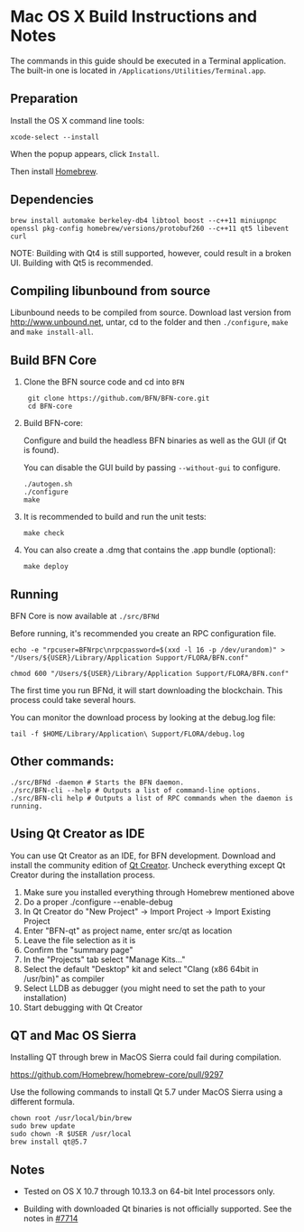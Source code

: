 Mac OS X Build Instructions and Notes
====================================
The commands in this guide should be executed in a Terminal application.
The built-in one is located in `/Applications/Utilities/Terminal.app`.

Preparation
-----------
Install the OS X command line tools:

`xcode-select --install`

When the popup appears, click `Install`.

Then install [Homebrew](http://brew.sh).

Dependencies
----------------------

    brew install automake berkeley-db4 libtool boost --c++11 miniupnpc openssl pkg-config homebrew/versions/protobuf260 --c++11 qt5 libevent curl

NOTE: Building with Qt4 is still supported, however, could result in a broken UI. Building with Qt5 is recommended.

Compiling libunbound from source
----------------------

Libunbound needs to be compiled from source. Download last version from http://www.unbound.net, untar, cd to the folder and then `./configure`, `make` and `make install-all`.

Build BFN Core
------------------------

1. Clone the BFN source code and cd into `BFN`

        git clone https://github.com/BFN/BFN-core.git
        cd BFN-core

2.  Build BFN-core:

    Configure and build the headless BFN binaries as well as the GUI (if Qt is found).

    You can disable the GUI build by passing `--without-gui` to configure.

        ./autogen.sh
        ./configure
        make

3.  It is recommended to build and run the unit tests:

        make check

4.  You can also create a .dmg that contains the .app bundle (optional):

        make deploy

Running
-------

BFN Core is now available at `./src/BFNd`

Before running, it's recommended you create an RPC configuration file.

    echo -e "rpcuser=BFNrpc\nrpcpassword=$(xxd -l 16 -p /dev/urandom)" > "/Users/${USER}/Library/Application Support/FLORA/BFN.conf"

    chmod 600 "/Users/${USER}/Library/Application Support/FLORA/BFN.conf"

The first time you run BFNd, it will start downloading the blockchain. This process could take several hours.

You can monitor the download process by looking at the debug.log file:

    tail -f $HOME/Library/Application\ Support/FLORA/debug.log

Other commands:
-------

    ./src/BFNd -daemon # Starts the BFN daemon.
    ./src/BFN-cli --help # Outputs a list of command-line options.
    ./src/BFN-cli help # Outputs a list of RPC commands when the daemon is running.

Using Qt Creator as IDE
------------------------
You can use Qt Creator as an IDE, for BFN development.
Download and install the community edition of [Qt Creator](https://www.qt.io/download/).
Uncheck everything except Qt Creator during the installation process.

1. Make sure you installed everything through Homebrew mentioned above
2. Do a proper ./configure --enable-debug
3. In Qt Creator do "New Project" -> Import Project -> Import Existing Project
4. Enter "BFN-qt" as project name, enter src/qt as location
5. Leave the file selection as it is
6. Confirm the "summary page"
7. In the "Projects" tab select "Manage Kits..."
8. Select the default "Desktop" kit and select "Clang (x86 64bit in /usr/bin)" as compiler
9. Select LLDB as debugger (you might need to set the path to your installation)
10. Start debugging with Qt Creator

QT and Mac OS Sierra
--------------------

Installing QT through brew in MacOS Sierra could fail during compilation.

https://github.com/Homebrew/homebrew-core/pull/9297

Use the following commands to install Qt 5.7 under MacOS Sierra using a different formula.

    chown root /usr/local/bin/brew
    sudo brew update
    sudo chown -R $USER /usr/local
    brew install qt@5.7

Notes
-----

* Tested on OS X 10.7 through 10.13.3 on 64-bit Intel processors only.

* Building with downloaded Qt binaries is not officially supported. See the notes in [#7714](https://github.com/BFN/BFN/issues/7714)
